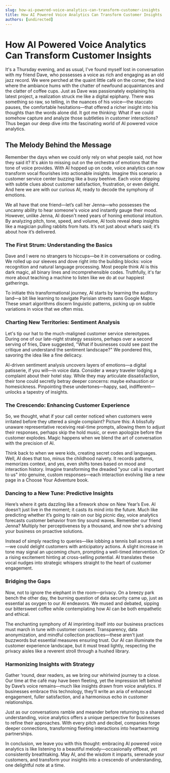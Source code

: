 ```yaml
---
slug: how-ai-powered-voice-analytics-can-transform-customer-insights
title: How AI Powered Voice Analytics Can Transform Customer Insights
authors: [undirected]
---
```



# How AI Powered Voice Analytics Can Transform Customer Insights

It's a Thursday evening, and as usual, I've found myself lost in conversation with my friend Dave, who possesses a voice as rich and engaging as an old jazz record. We were perched at the quaint little café on the corner, the kind where the ambiance hums with the chatter of newfound acquaintances and the clatter of coffee cups. Just as Dave was passionately explaining his latest project, a realization struck me like a digital epiphany. There was something so raw, so telling, in the nuances of his voice—the staccato pauses, the comfortable hesitations—that offered a richer insight into his thoughts than the words alone did. It got me thinking: What if we could somehow capture and analyze those subtleties in customer interactions? Thus began our deep dive into the fascinating world of AI powered voice analytics.

## The Melody Behind the Message

Remember the days when we could only rely on what people said, not how they said it? It's akin to missing out on the orchestra of emotions that the tone of voice provides. With AI hopped up on code, voice analytics can now transform vocal flourishes into actionable insights. Imagine this scenario: a customer service center buzzing like a busy beehive. Each voice dripping with subtle clues about customer satisfaction, frustration, or even delight. And here we are with our curious AI, ready to decode the symphony of emotions.

We all have that one friend—let’s call her Jenna—who possesses the uncanny ability to hear someone's voice and instantly gauge their mood. However, unlike Jenna, AI doesn't need years of honing emotional intuition. By analyzing pitch, tone, speed, and volume, AI tools reveal deep insights like a magician pulling rabbits from hats. It’s not just about what’s said; it’s about how it’s delivered.

### The First Strum: Understanding the Basics

Dave and I were no strangers to hiccups—be it in conversations or coding. We rolled up our sleeves and dove right into the building blocks: voice recognition and natural language processing. Most people think AI is this dark magic, all binary lines and incomprehensible codes. Truthfully, it's far more about teaching a machine to listen like we do at our happiest gatherings.

To initiate this transformational journey, AI starts by learning the auditory land—a bit like learning to navigate Parisian streets sans Google Maps. These smart algorithms discern linguistic patterns, picking up on subtle variations in voice that we often miss.

### Charting New Territories: Sentiment Analysis

Let's tip our hat to the much-maligned customer service stereotypes. During one of our late-night strategy sessions, perhaps over a second serving of fries, Dave suggested, "What if businesses could see past the critique and understand the sentiment landscape?" We pondered this, savoring the idea like a fine delicacy. 

AI-driven sentiment analysis uncovers layers of emotions—a digital patisserie, if you will—in voice data. Consider a weary traveler lodging a complaint about their hotel stay. While they may articulate dissatisfaction, their tone could secretly betray deeper concerns: maybe exhaustion or homesickness. Pinpointing these undertones—happy, sad, indifferent—unlocks a tapestry of insights.

### The Crescendo: Enhancing Customer Experience

So, we thought, what if your call center noticed when customers were irritated before they uttered a single complaint? Picture this: A blissfully unaware representative receiving real-time prompts, allowing them to adjust their responses, perhaps skip the hold music, or even apologize before the customer explodes. Magic happens when we blend the art of conversation with the precision of AI.

Think back to when we were kids, creating secret codes and languages. Well, AI does that too, minus the childhood naivety. It records patterns, memorizes context, and yes, even shifts tones based on mood and interaction history. Imagine transforming the dreaded "your call is important to us" into genuine, custom responses—each interaction evolving like a new page in a Choose Your Adventure book.

### Dancing to a New Tune: Predictive Insights

Here’s where it gets dazzling like a firework show on New Year’s Eve. AI doesn’t just live in the moment; it casts its mind into the future. Much like predicting whether it’s going to rain on our big picnic day, voice analytics forecasts customer behavior from tiny sound waves. Remember our friend Jenna? Multiply her perceptiveness by a thousand, and now she's advising your business on proactive solutions.

Instead of simply reacting to queries—like lobbing a tennis ball across a net—we could delight customers with anticipatory actions. A slight increase in tone may signal an upcoming churn, prompting a well-timed intervention. Or a rising excitement hinting at cross-selling potential. AI translates these vocal nudges into strategic whispers straight to the heart of customer engagement.

### Bridging the Gaps

Now, not to ignore the elephant in the room—privacy. On a breezy park bench the other day, the burning question of data security came up, just as essential as oxygen to our AI endeavors. We mused and debated, sipping our bittersweet coffee while contemplating how AI can be both empathetic and ethical.

The enchanting symphony of AI imprinting itself into our business practices must march in tune with customer consent. Transparency, data anonymization, and mindful collection practices—these aren't just buzzwords but essential measures ensuring trust. Our AI can illuminate the customer experience landscape, but it must tread lightly, respecting the privacy aisles like a reverent stroll through a hushed library.

### Harmonizing Insights with Strategy

Gather ‘round, dear readers, as we bring our whirlwind journey to a close. Our time at the café may have been fleeting, yet the impression left behind by Dave’s voice remains—much like insights drawn from voice analytics. If businesses embrace this technology, they’ll write an aria of enhanced engagement, fuller satisfaction, and a harmonious echo in customer relationships.

Just as our conversations ramble and meander before returning to a shared understanding, voice analytics offers a unique perspective for businesses to refine their approaches. With every pitch and decibel, companies forge deeper connections, transforming fleeting interactions into heartwarming partnerships.

In conclusion, we leave you with this thought: embracing AI powered voice analytics is like listening to a beautiful melody—occasionally offbeat, yet consistently breathtaking. May AI, and the wisdom it imparts, serenade your customers, and transform your insights into a crescendo of understanding, one delightful note at a time.
